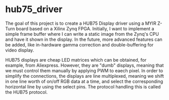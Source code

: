 # hub75_driver
The goal of this project is to create a HUB75 Display driver using a MYIR Z-Turn board based on a Xilinx Zynq FPGA. Initially, I want to implement a simple frame buffer where I can write a static image from the Zynq's CPU and have it shown in the display. In the future, more advanced features can be added, like in-hardware gamma correction and double-buffering for video display.

HUB75 displays are cheap LED matrices which can be obtained, for example, from Aliexpress. However, they are "dumb" displays, meaning that we must control them manually by applying PWM to eaech pixel. In order to simplify the connections, the displays are line multiplexed, meaning we shift in one line worth of on/off RGB data at a time, and select the corresponding horizontal line by using the select pins. The protocol handling this is called the HUB75 protocol.
